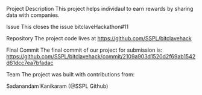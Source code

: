 Project Description
This project helps individaul to earn rewards by sharing data with companies.

Issue
This closes the issue bitclaveHackathon#11

Repository
The project code lives at https://github.com/SSPL/bitclavehack

Final Commit
The final commit of our project for submission is: 
https://github.com/SSPL/bitclavehack/commit/2109a903d1520d2f69ab1542d61dcc7ea7bfadac

Team
The project was built with contributions from:

Sadanandam Kanikaram (@SSPL Github)
